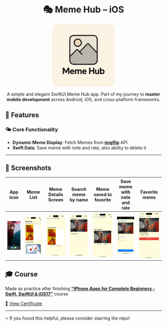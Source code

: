 <div align="center">
  <h1 align="center">🎭 Meme Hub – iOS</h1>
<img src="./Screenshots/logo.png" width="200" alt="Icon" style="display: block; margin: auto auto 16px auto; border-radius: 16px;" />

  <p>A simple and elegant SwiftUI Meme Hub app.
Part of my journey to <b>master mobile development</b> across Android, iOS, and cross-platform frameworks.</p>
</div>

## 📱 Features

### 🌤️ Core Functionality

- **Dynamic Meme Display**: Fetch Memes from [**imgflip**](https://imgflip.com/api) API
- **Swift Data**: Save meme with note and rate, also ability to delete it

---

## 📸 Screenshots

| App icon                      | Meme List                 | Meme Details Screen       | Search meme by name       | Meme saved to favorite    | Save meme with note and rate | Favorite mems             |
| ----------------------------- | ------------------------- | ------------------------- | ------------------------- | ------------------------- | ---------------------------- | ------------------------- |
| ![1](./Screenshots/phone.png) | ![1](./Screenshots/1.png) | ![2](./Screenshots/2.png) | ![3](./Screenshots/3.png) | ![4](./Screenshots/4.png) | ![5](./Screenshots/5.png)    | ![6](./Screenshots/6.png) |

## 🎓 Course

Made as practice after finishing [**“iPhone Apps for Complete Beginners - Swift, SwiftUI & iOS17”**](https://www.udemy.com/course/iphone-apps-for-complete-beginners-make-ios-17-apps/?srsltid=AfmBOoq7IygRaO-ze5S9PzQpniFkcvjQ6WoOG2RyySveifhrBgs2zx_r&couponCode=2021PM25) course

📄 [View Certificate]()

---

⭐ If you found this helpful, please consider starring the repo!
